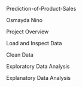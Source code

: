 Prediction-of-Product-Sales

Osmayda Nino

Project Overview

Load and Inspect Data

Clean Data

Exploratory Data Analysis

Explanatory Data Analysis
